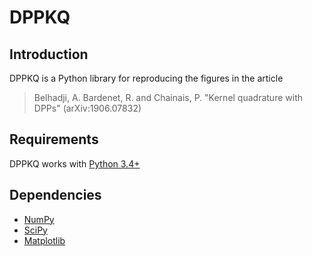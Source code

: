 # DPPKQ
## Introduction
DPPKQ is a Python library for reproducing the figures in the article 
> Belhadji, A. Bardenet, R. and Chainais, P. "Kernel quadrature with DPPs" (arXiv:1906.07832)

## Requirements

DPPKQ works with [Python 3.4+](http://docs.python.org/3/)

## Dependencies
- [NumPy](http://www.numpy.org)
- [SciPy](http://www.scipy.org/)
- [Matplotlib](http://matplotlib.org/)
